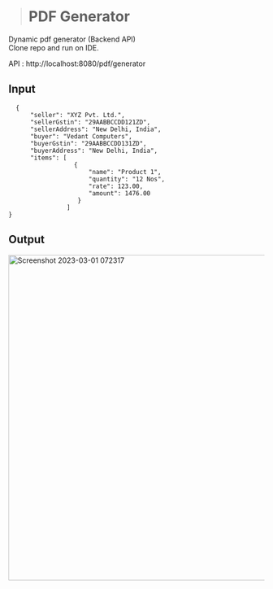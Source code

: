 > # PDF Generator
Dynamic pdf generator (Backend API) <br>
Clone repo and run on IDE. <br>

API  : http://localhost:8080/pdf/generator <br>

## Input 
``` 
  {
      "seller": "XYZ Pvt. Ltd.",
      "sellerGstin": "29AABBCCDD121ZD",
      "sellerAddress": "New Delhi, India",
      "buyer": "Vedant Computers",
      "buyerGstin": "29AABBCCDD131ZD",
      "buyerAddress": "New Delhi, India",
      "items": [
                  {
                      "name": "Product 1",
                      "quantity": "12 Nos",
                      "rate": 123.00,
                      "amount": 1476.00
                   }
                ]
}

```
## Output<br>
<img width="640" alt="Screenshot 2023-03-01 072317" src="https://user-images.githubusercontent.com/40658745/222025520-f3f50f4f-59ca-4e53-b179-a26d4926af9f.png">




